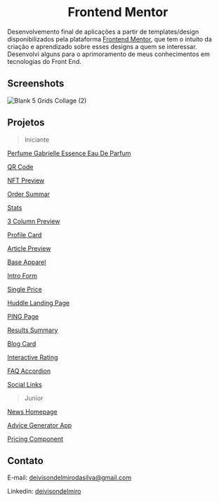 <h1 align="center">Frontend Mentor</h1>

Desenvolvemento final de aplicações a partir de templates/design disponibilizados pela plataforma [Frontend Mentor](https://www.frontendmentor.io/), que tem o intuito da criação e aprendizado sobre esses designs a quem se interessar. Desenvolvi alguns para o aprimoramento de meus conhecimentos em tecnologias do Front End.

## Screenshots

![Blank 5 Grids Collage (2)](https://github.com/deivisondelmiro/frontendmentor/assets/98898754/92137032-3c3a-4b43-b905-dbd3c824bd0d)

## Projetos
  > Iniciante

  [Perfume Gabrielle Essence Eau De Parfum](https://deivisondelmiro.github.io/frontendmentor/iniciante/01-product-preview-card-component/)
  
  [QR Code](https://deivisondelmiro.github.io/frontendmentor/iniciante/02-qr-code-component/)

  [NFT Preview](https://deivisondelmiro.github.io/frontendmentor/iniciante/03-nft-preview-card-component/)

  [Order Summar](https://deivisondelmiro.github.io/frontendmentor/iniciante/04-order-summary-component/)

  [Stats](https://deivisondelmiro.github.io/frontendmentor/iniciante/05-stats-preview-card-component)

  [3 Column Preview](https://deivisondelmiro.github.io/frontendmentor/iniciante/06-3-column-preview-card-component)

  [Profile Card](https://deivisondelmiro.github.io/frontendmentor/iniciante/07-profile-card-component)

  [Article Preview](https://deivisondelmiro.github.io/frontendmentor/iniciante/09-article-preview-component-master)

  [Base Apparel](https://deivisondelmiro.github.io/frontendmentor/iniciante/10-base-apparel-coming-soon-master)

  [Intro Form](https://deivisondelmiro.github.io/frontendmentor/iniciante/11-intro-component-with-signup-form-master)

  [Single Price](https://deivisondelmiro.github.io/frontendmentor/iniciante/12-single-price-grid-component)

  [Huddle Landing Page](https://deivisondelmiro.github.io/frontendmentor/iniciante/13-huddle-landing-page)

  [PING Page](https://deivisondelmiro.github.io/frontendmentor/iniciante/14-ping-coming-soon-page)

  [Results Summary](https://deivisondelmiro.github.io/frontendmentor/iniciante/15-results-summary)

  [Blog Card](https://deivisondelmiro.github.io/frontendmentor/iniciante/16-blog-preview-card-main)

  [Interactive Rating](https://deivisondelmiro.github.io/frontendmentor/iniciante/17-interactive-rating-component)

  [FAQ Accordion](https://deivisondelmiro.github.io/frontendmentor/iniciante/18-faq-accordion-main)

  [Social Links](https://deivisondelmiro.github.io/frontendmentor/iniciante/19-social-links-profile-main)

  > Junior

  [News Homepage](https://deivisondelmiro.github.io/frontendmentor/junior/01-news-homepage-main)

  [Advice Generator App](https://deivisondelmiro.github.io/frontendmentor/junior/02-advice-generator-app)

  [Pricing Component](https://deivisondelmiro.github.io/frontendmentor/junior/03-pricing-component-with-toggle)

## Contato

E-mail: deivisondelmirodasilva@gmail.com

Linkedin: [deivisondelmiro](https://www.linkedin.com/in/deivisondelmiro/)